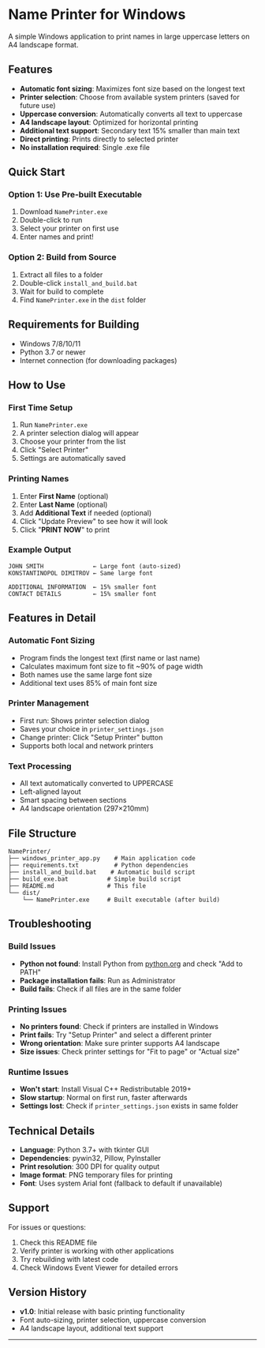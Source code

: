 # Name Printer for Windows

A simple Windows application to print names in large uppercase letters on A4 landscape format.

## Features

- **Automatic font sizing**: Maximizes font size based on the longest text
- **Printer selection**: Choose from available system printers (saved for future use)
- **Uppercase conversion**: Automatically converts all text to uppercase
- **A4 landscape layout**: Optimized for horizontal printing
- **Additional text support**: Secondary text 15% smaller than main text
- **Direct printing**: Prints directly to selected printer
- **No installation required**: Single .exe file

## Quick Start

### Option 1: Use Pre-built Executable
1. Download `NamePrinter.exe`
2. Double-click to run
3. Select your printer on first use
4. Enter names and print!

### Option 2: Build from Source
1. Extract all files to a folder
2. Double-click `install_and_build.bat`
3. Wait for build to complete
4. Find `NamePrinter.exe` in the `dist` folder

## Requirements for Building

- Windows 7/8/10/11
- Python 3.7 or newer
- Internet connection (for downloading packages)

## How to Use

### First Time Setup
1. Run `NamePrinter.exe`
2. A printer selection dialog will appear
3. Choose your printer from the list
4. Click "Select Printer"
5. Settings are automatically saved

### Printing Names
1. Enter **First Name** (optional)
2. Enter **Last Name** (optional)
3. Add **Additional Text** if needed (optional)
4. Click "Update Preview" to see how it will look
5. Click "**PRINT NOW**" to print

### Example Output
```
JOHN SMITH              ← Large font (auto-sized)
KONSTANTINOPOL DIMITROV ← Same large font
                        
ADDITIONAL INFORMATION  ← 15% smaller font
CONTACT DETAILS         ← 15% smaller font
```

## Features in Detail

### Automatic Font Sizing
- Program finds the longest text (first name or last name)
- Calculates maximum font size to fit ~90% of page width
- Both names use the same large font size
- Additional text uses 85% of main font size

### Printer Management
- First run: Shows printer selection dialog
- Saves your choice in `printer_settings.json`
- Change printer: Click "Setup Printer" button
- Supports both local and network printers

### Text Processing
- All text automatically converted to UPPERCASE
- Left-aligned layout
- Smart spacing between sections
- A4 landscape orientation (297×210mm)

## File Structure

```
NamePrinter/
├── windows_printer_app.py    # Main application code
├── requirements.txt          # Python dependencies
├── install_and_build.bat    # Automatic build script
├── build_exe.bat           # Simple build script
├── README.md               # This file
└── dist/
    └── NamePrinter.exe     # Built executable (after build)
```

## Troubleshooting

### Build Issues
- **Python not found**: Install Python from [python.org](https://python.org) and check "Add to PATH"
- **Package installation fails**: Run as Administrator
- **Build fails**: Check if all files are in the same folder

### Printing Issues
- **No printers found**: Check if printers are installed in Windows
- **Print fails**: Try "Setup Printer" and select a different printer
- **Wrong orientation**: Make sure printer supports A4 landscape
- **Size issues**: Check printer settings for "Fit to page" or "Actual size"

### Runtime Issues
- **Won't start**: Install Visual C++ Redistributable 2019+
- **Slow startup**: Normal on first run, faster afterwards
- **Settings lost**: Check if `printer_settings.json` exists in same folder

## Technical Details

- **Language**: Python 3.7+ with tkinter GUI
- **Dependencies**: pywin32, Pillow, PyInstaller
- **Print resolution**: 300 DPI for quality output
- **Image format**: PNG temporary files for printing
- **Font**: Uses system Arial font (fallback to default if unavailable)

## Support

For issues or questions:
1. Check this README file
2. Verify printer is working with other applications
3. Try rebuilding with latest code
4. Check Windows Event Viewer for detailed errors

## Version History

- **v1.0**: Initial release with basic printing functionality
- Font auto-sizing, printer selection, uppercase conversion
- A4 landscape layout, additional text support

---
